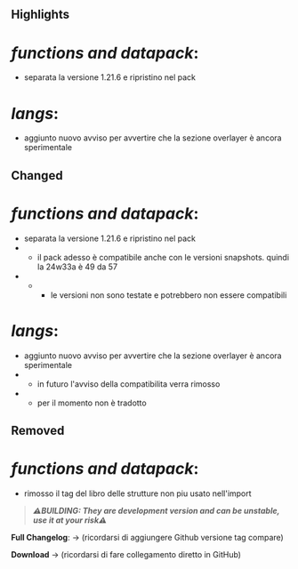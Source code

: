## Highlights

# _functions and datapack_:

- separata la versione 1.21.6 e ripristino nel pack

# _langs_:

- aggiunto nuovo avviso per avvertire che la sezione overlayer è ancora sperimentale

## Changed

# _functions and datapack_:

- separata la versione 1.21.6 e ripristino nel pack
- - il pack adesso è compatibile anche con le versioni snapshots. quindi la 24w33a è 49 da 57
- - - le versioni non sono testate e potrebbero non essere compatibili

# _langs_:

- aggiunto nuovo avviso per avvertire che la sezione overlayer è ancora sperimentale
- - in futuro l'avviso della compatibilita verra rimosso
- - per il momento non è tradotto

## Removed

# _functions and datapack_:

- rimosso il tag del libro delle strutture non piu usato nell'import

> _**⚠️BUILDING: They are development version and can be unstable, use it at your risk⚠️**_

**Full Changelog**: -> (ricordarsi di aggiungere Github versione tag compare)

**Download** -> (ricordarsi di fare collegamento diretto in GitHub)
